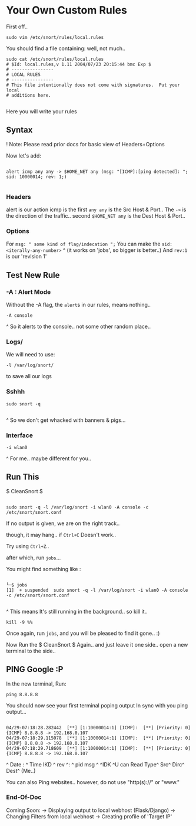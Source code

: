 # Your Own Custom Rules #

First off.. 

```
sudo vim /etc/snort/rules/local.rules

```

You should find a file containing:
well, not much..

```
sudo cat /etc/snort/rules/local.rules 
# $Id: local.rules,v 1.11 2004/07/23 20:15:44 bmc Exp $
# ----------------
# LOCAL RULES
# ----------------
# This file intentionally does not come with signatures.  Put your local
# additions here.


```


Here you will write your rules


## Syntax ##
! Note: Please read prior docs for basic view of Headers+Options

Now let's add:

```

alert icmp any any -> $HOME_NET any (msg: "[ICMP]:[ping detected]: "; sid: 10000014; rev: 1;)


```

### Headers ###
alert is our action
icmp is the 
first ```any any``` is the Src Host & Port..
The ```->``` is the direction of the traffic..
second ```$HOME_NET any``` is the Dest Host & Port..


### Options ###

For ```msg: " some kind of flag/indecation ";```
You can make the ``` sid: <iterally-any-number> ```
  	^ (it works on 'jobs', so bigger is better..)
And ```rev:1``` is our 'revision 1'



## Test New Rule ##

### -A : Alert Mode ###

Without the -A flag, the ```alert```s in our rules, means nothing..

```
-A console

```
^ So it alerts to the console.. not some other random place.. 

### Logs/ ###

We will need to use:

```
-l /var/log/snort/

```

to save all our logs



### Sshhh ###

```
sudo snort -q 
 
```
^ So we don't get whacked with banners & pigs...


### Interface ###

```
-i wlan0

```
^ For me.. maybe different for you..



## Run This ##

$ CleanSnort $

```

sudo snort -q -l /var/log/snort -i wlan0 -A console -c /etc/snort/snort.conf 

```

If no output is given, we are on the right track..

though, it may hang.. 
if ```Ctrl+C``` Doesn't work..

Try using ```Ctrl+Z```..

after which, run ```jobs```... 

You might find something like :

```

└─$ jobs   
[1]  + suspended  sudo snort -q -l /var/log/snort -i wlan0 -A console -c /etc/snort/snort.conf
                              
```

^ This means It's still running in the background.. so kill it..


```
kill -9 %%

```


Once again, run ```jobs```, and you will be pleased to find it gone.. :)


Now Run the $ CleanSnort $ Again.. and just leave it one side..
open a new terminal to the side.. 


## PING Google :P ##

In the new terminal, Run:

```
ping 8.8.8.8

```


You should now see your first terminal poping output
In sync with you ping output...

```

04/29-07:18:28.282442  [**] [1:10000014:1] [ICMP]:  [**] [Priority: 0] {ICMP} 8.8.8.8 -> 192.168.0.107
04/29-07:18:29.115078  [**] [1:10000014:1] [ICMP]:  [**] [Priority: 0] {ICMP} 8.8.8.8 -> 192.168.0.107
04/29-07:18:29.718609  [**] [1:10000014:1] [ICMP]:  [**] [Priority: 0] {ICMP} 8.8.8.8 -> 192.168.0.107

```
^ Date : ^ Time    IKD ^ rev ^: ^ pid      msg ^    ^IDK  ^U can Read Type^  Src^  Dirc^  Dest^  (Me..)


You can also Ping websites.. however, do not use "http(s)://" or "www."



### End-Of-Doc ###

Coming Soon:
-> Displaying output to local webhost (Flask/Django)
-> Changing Filters from local webhost 
-> Creating profile of 'Target IP'








